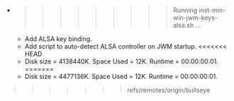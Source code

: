 * >>>>>>>>> Running inst-min-win-jwm-keys-alsa.sh ...
  * Add ALSA key binding.
  * Add script to auto-detect ALSA controller on JWM startup.
<<<<<<< HEAD
  * Disk size = 4138440K. Space Used = 12K. Runtime = 00:00:00:01.
=======
  * Disk size = 4477136K. Space Used = 12K. Runtime = 00:00:00:01.
>>>>>>> refs/remotes/origin/bullseye
